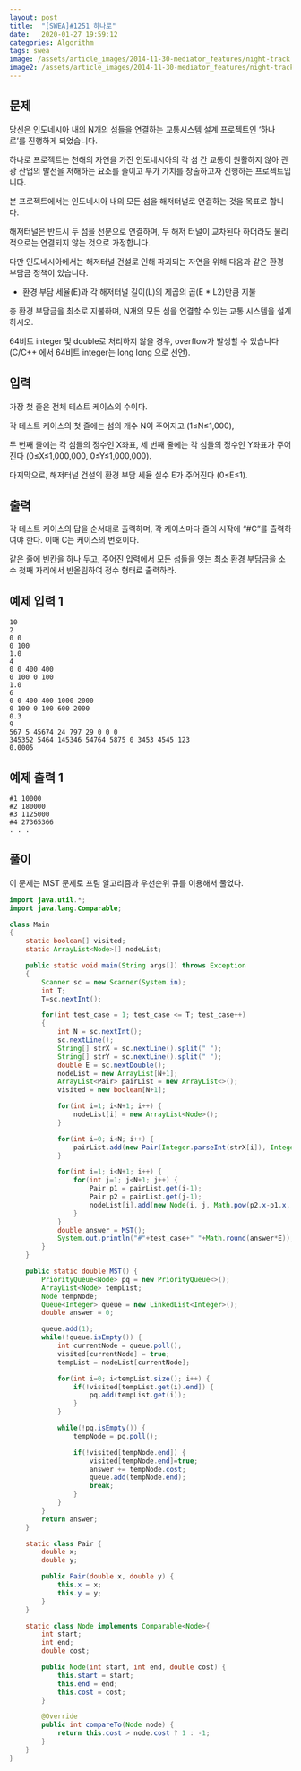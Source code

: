 ```yaml
---
layout: post
title:  "[SWEA]#1251 하나로"
date:   2020-01-27 19:59:12
categories: Algorithm
tags: swea
image: /assets/article_images/2014-11-30-mediator_features/night-track.JPG
image2: /assets/article_images/2014-11-30-mediator_features/night-track-mobile.JPG
---
```


문제
--------------------

당신은 인도네시아 내의 N개의 섬들을 연결하는 교통시스템 설계 프로젝트인 ‘하나로’를 진행하게 되었습니다.

하나로 프로젝트는 천해의 자연을 가진 인도네시아의 각 섬 간 교통이 원활하지 않아 관광 산업의 발전을 저해하는 요소를 줄이고 부가 가치를 창출하고자 진행하는 프로젝트입니다.

본 프로젝트에서는 인도네시아 내의 모든 섬을 해저터널로 연결하는 것을 목표로 합니다.

해저터널은 반드시 두 섬을 선분으로 연결하며, 두 해저 터널이 교차된다 하더라도 물리적으로는 연결되지 않는 것으로 가정합니다.

다만 인도네시아에서는 해저터널 건설로 인해 파괴되는 자연을 위해 다음과 같은 환경 부담금 정책이 있습니다.

- 환경 부담 세율(E)과 각 해저터널 길이(L)의 제곱의 곱(E * L2)만큼 지불

총 환경 부담금을 최소로 지불하며, N개의 모든 섬을 연결할 수 있는 교통 시스템을 설계하시오.

64비트 integer 및 double로 처리하지 않을 경우, overflow가 발생할 수 있습니다 (C/C++ 에서 64비트 integer는 long long 으로 선언).

입력
---------------------------

가장 첫 줄은 전체 테스트 케이스의 수이다.

각 테스트 케이스의 첫 줄에는 섬의 개수 N이 주어지고 (1≤N≤1,000),

두 번째 줄에는 각 섬들의 정수인 X좌표, 세 번째 줄에는 각 섬들의 정수인 Y좌표가 주어진다 (0≤X≤1,000,000, 0≤Y≤1,000,000).

마지막으로, 해저터널 건설의 환경 부담 세율 실수 E가 주어진다 (0≤E≤1).

출력
----------------

각 테스트 케이스의 답을 순서대로 출력하며, 각 케이스마다 줄의 시작에 “#C”를 출력하여야 한다. 이때 C는 케이스의 번호이다.

같은 줄에 빈칸을 하나 두고, 주어진 입력에서 모든 섬들을 잇는 최소 환경 부담금을 소수 첫째 자리에서 반올림하여 정수 형태로 출력하라.

예제 입력 1 
----------------------

```
10
2
0 0
0 100
1.0
4
0 0 400 400
0 100 0 100
1.0
6
0 0 400 400 1000 2000
0 100 0 100 600 2000
0.3
9
567 5 45674 24 797 29 0 0 0
345352 5464 145346 54764 5875 0 3453 4545 123
0.0005
```

예제 출력 1 
------------------------

```
#1 10000
#2 180000
#3 1125000
#4 27365366
. . .
```

풀이
--------------------------

이 문제는 MST 문제로 프림 알고리즘과 우선순위 큐를 이용해서 풀었다.

```java
import java.util.*;
import java.lang.Comparable;

class Main
{
    static boolean[] visited;
    static ArrayList<Node>[] nodeList;

    public static void main(String args[]) throws Exception
    {
        Scanner sc = new Scanner(System.in);
        int T;
        T=sc.nextInt();

        for(int test_case = 1; test_case <= T; test_case++)
        {
            int N = sc.nextInt();
            sc.nextLine();
            String[] strX = sc.nextLine().split(" ");
            String[] strY = sc.nextLine().split(" ");
            double E = sc.nextDouble();
            nodeList = new ArrayList[N+1];
            ArrayList<Pair> pairList = new ArrayList<>();
            visited = new boolean[N+1];

            for(int i=1; i<N+1; i++) {
                nodeList[i] = new ArrayList<Node>();
            }

            for(int i=0; i<N; i++) {
                pairList.add(new Pair(Integer.parseInt(strX[i]), Integer.parseInt(strY[i])));
            }

            for(int i=1; i<N+1; i++) {
                for(int j=1; j<N+1; j++) {
                    Pair p1 = pairList.get(i-1);
                    Pair p2 = pairList.get(j-1);
                    nodeList[i].add(new Node(i, j, Math.pow(p2.x-p1.x, 2) + Math.pow(p2.y-p1.y, 2)));
                }
            }
            double answer = MST();
            System.out.println("#"+test_case+" "+Math.round(answer*E));
        }
    }

    public static double MST() {
        PriorityQueue<Node> pq = new PriorityQueue<>();
        ArrayList<Node> tempList;
        Node tempNode;
        Queue<Integer> queue = new LinkedList<Integer>();
        double answer = 0;

        queue.add(1);
        while(!queue.isEmpty()) {
            int currentNode = queue.poll();
            visited[currentNode] = true;
            tempList = nodeList[currentNode];

            for(int i=0; i<tempList.size(); i++) {
                if(!visited[tempList.get(i).end]) {
                    pq.add(tempList.get(i));
                }
            }

            while(!pq.isEmpty()) {
                tempNode = pq.poll();

                if(!visited[tempNode.end]) {
                    visited[tempNode.end]=true;
                    answer += tempNode.cost;
                    queue.add(tempNode.end);
                    break;
                }
            }
        }
        return answer;
    }

    static class Pair {
        double x;
        double y;

        public Pair(double x, double y) {
            this.x = x;
            this.y = y;
        }
    }

    static class Node implements Comparable<Node>{
        int start;
        int end;
        double cost;

        public Node(int start, int end, double cost) {
            this.start = start;
            this.end = end;
            this.cost = cost;
        }

        @Override
        public int compareTo(Node node) {
            return this.cost > node.cost ? 1 : -1;
        }
    }
}
```
